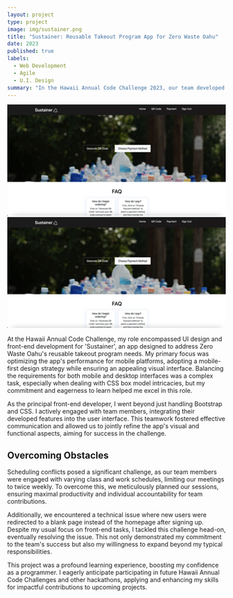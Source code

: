 ```yaml
---
layout: project
type: project
image: img/sustainer.png
title: "Sustainer: Reusable Takeout Program App for Zero Waste Oahu"
date: 2023
published: true
labels:
  - Web Development
  - Agile
  - U.I. Design
summary: "In the Hawaii Annual Code Challenge 2023, our team developed 'Sustainer', a pioneering app supporting Zero Waste Oahu's reusable takeout program."
---
```


<img class="img-fluid" src="../img/sustainer.png"><img class="img-fluid" src="../img/sustainer.png">

At the Hawaii Annual Code Challenge, my role encompassed UI design and front-end development for 'Sustainer', an app designed to address Zero Waste Oahu's reusable takeout program needs. My primary focus was optimizing the app's performance for mobile platforms, adopting a mobile-first design strategy while ensuring an appealing visual interface. Balancing the requirements for both mobile and desktop interfaces was a complex task, especially when dealing with CSS box model intricacies, but my commitment and eagerness to learn helped me excel in this role.

As the principal front-end developer, I went beyond just handling Bootstrap and CSS. I actively engaged with team members, integrating their developed features into the user interface. This teamwork fostered effective communication and allowed us to jointly refine the app's visual and functional aspects, aiming for success in the challenge.

## Overcoming Obstacles

Scheduling conflicts posed a significant challenge, as our team members were engaged with varying class and work schedules, limiting our meetings to twice weekly. To overcome this, we meticulously planned our sessions, ensuring maximal productivity and individual accountability for team contributions.

Additionally, we encountered a technical issue where new users were redirected to a blank page instead of the homepage after signing up. Despite my usual focus on front-end tasks, I tackled this challenge head-on, eventually resolving the issue. This not only demonstrated my commitment to the team's success but also my willingness to expand beyond my typical responsibilities.

This project was a profound learning experience, boosting my confidence as a programmer. I eagerly anticipate participating in future Hawaii Annual Code Challenges and other hackathons, applying and enhancing my skills for impactful contributions to upcoming projects.
